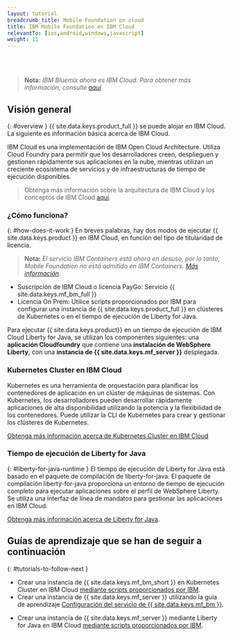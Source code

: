 ```yaml
---
layout: tutorial
breadcrumb_title: Mobile Foundation on cloud
title: IBM Mobile Foundation en IBM Cloud
relevantTo: [ios,android,windows,javascript]
weight: 11
---
```

<!-- NLS_CHARSET=UTF-8 -->
<br/><br/>
> **Nota:** *IBM Bluemix ahora es IBM Cloud. Para obtener más información, consulte [aquí](https://www.ibm.com/blogs/bluemix/2017/10/bluemix-is-now-ibm-cloud/).*

## Visión general
{: #overview }
{{ site.data.keys.product_full }} se puede alojar en IBM Cloud. La siguiente es información básica acerca de IBM Cloud.

IBM Cloud es una implementación de IBM Open Cloud Architecture. Utiliza Cloud Foundry para permitir que los desarrolladores creen, desplieguen y gestionen rápidamente sus aplicaciones en la nube, mientras utilizan un creciente ecosistema de servicios y de infraestructuras de tiempo de ejecución disponibles.

> Obtenga más información sobre la arquitectura de IBM Cloud y los conceptos de IBM Cloud [aquí](https://console.bluemix.net/docs/overview/ibm-cloud.html#overview).

### ¿Cómo funciona?
{: #how-does-it-work }
En breves palabras, hay dos modos de ejecutar {{ site.data.keys.product }} en IBM Cloud, en función del tipo de titularidad de licencia.

> **Nota:** *El servicio IBM Containers está ahora en desuso, por lo tanto, Mobile Foundation no está admitido en IBM Containers. [Más información](https://www.ibm.com/blogs/bluemix/2017/07/deprecation-single-scalable-group-container-service-bluemix-public/).*

* Suscripción de IBM Cloud o licencia PayGo: Servicio {{ site.data.keys.mf_bm_full }}
* Licencia On Prem: Utilice scripts proporcionados por IBM para configurar una instancia de {{ site.data.keys.product_full }} en clústeres de Kubernetes o en el tiempo de ejecución de Liberty for Java.

<!--To run {{ site.data.keys.product }} on Bluemix IBM Containers, several components must interact with one another: the first component is an **image** that contains a **Linux distribution with a WebSphere Liberty installation**, with a **{{ site.data.keys.mf_server }} instance** deployed to it. The image is then stored inside an **IBM Container**, and the IBM Container is managed by **Bluemix**.-->

Para ejecutar {{ site.data.keys.product}} en un tiempo de ejecución de IBM Cloud Liberty for Java, se utilizan los componentes siguientes: una **aplicación Cloudfoundry** que contiene una **instalación de WebSphere Liberty**, con una **instancia de {{ site.data.keys.mf_server }}** desplegada.

### Kubernetes Cluster en IBM Cloud
Kubernetes es una herramienta de orquestación para planificar los contenedores de aplicación en un clúster de máquinas de sistemas. Con Kubernetes, los desarrolladores pueden desarrollar rápidamente aplicaciones de alta disponibilidad utilizando la potencia y la flexibilidad de los contenedores.
Puede utilizar la CLI de Kubernetes para crear y gestionar los clústeres de Kubernetes.

[Obtenga más información acerca de Kubernetes Cluster en IBM Cloud](https://console.bluemix.net/docs/containers/cs_tutorials.html#cs_tutorials)

<!--### IBM Containers
{: #ibm-containers }
IBM Containers are objects that are used to run images in a hosted cloud environment. IBM Containers hold everything that an app needs to run.

IBM Container infrastructure includes a private registry for your images, so that you can upload, store, and retrieve them. You can make those images available for Bluemix to manage them. A command line interface is then used to manage your containers on Bluemix - More on this in the following tutorials.

[Learn more about IBM Containers](https://www.ng.bluemix.net/docs/containers/container_index.html).-->

### Tiempo de ejecución de Liberty for Java
{: #liberty-for-java-runtime }
El tiempo de ejecución de Liberty for Java está basado en el paquete de compilación de liberty-for-java. El paquete de compilación liberty-for-java proporciona un entorno de tiempo de ejecución completo para ejecutar aplicaciones sobre el perfil de WebSphere Liberty. Se utiliza una interfaz de línea de mandatos para gestionar las aplicaciones en IBM Cloud.

[Obtenga más información acerca de Liberty for Java](https://console.bluemix.net/docs/runtimes/liberty/index.html).


## Guías de aprendizaje que se han de seguir a continuación
{: #tutorials-to-follow-next }

* Crear una instancia de {{ site.data.keys.mf_bm_short }} en Kubernetes Cluster en IBM Cloud [mediante scripts proporcionados por IBM](mobilefirst-server-on-kubernetes-using-scripts/).
* Crear una instancia de {{ site.data.keys.mf_server }} utilizando la guía de aprendizaje [Configuración del servicio de {{ site.data.keys.mf_bm }}](using-mobile-foundation/).
<!--* Create a {{ site.data.keys.mf_server }} instance on Bluemix [using IBM provided scripts](mobilefirst-server-using-scripts/) using IBM Containers.-->
* Crear una instancia de {{ site.data.keys.mf_server }} mediante Liberty for Java en IBM Cloud [mediante scripts proporcionados por IBM](mobilefirst-server-using-scripts-lbp/).
